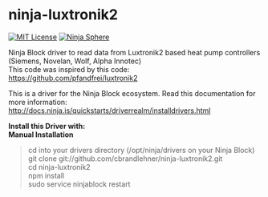 # ninja-luxtronik2

[![MIT License](https://img.shields.io/badge/license-MIT-yellow.svg)](LICENSE)
[![Ninja Sphere](https://img.shields.io/badge/works%20with-ninja%20sphere-8f72e3.svg)](http://ninjablocks.com)

Ninja Block driver to read data from Luxtronik2 based heat pump controllers (Siemens, Novelan, Wolf, Alpha Innotec)<br />
This code was inspired by this code:<br />
https://github.com/pfandfrei/luxtronik2

This is a driver for the Ninja Block ecosystem. Read this documentation for more information:<br />
http://docs.ninja.is/quickstarts/driverrealm/installdrivers.html


<b>Install this Driver with:</b><br />
<b>Manual Installation</b><br />
<blockquote>
cd into your drivers directory (/opt/ninja/drivers on your Ninja Block)<br />
git clone git://github.com/cbrandlehner/ninja-luxtronik2.git<br />
cd ninja-luxtronik2<br />
npm install<br />
sudo service ninjablock restart<br />
</blockquote>

